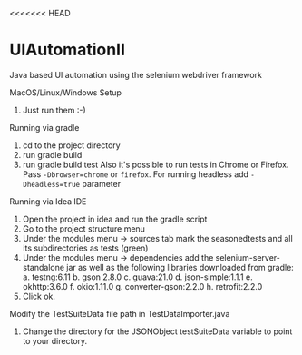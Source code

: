 <<<<<<< HEAD
# UIAutomationII
Java based UI automation using the selenium webdriver framework

MacOS/Linux/Windows Setup

1. Just run them :-)

Running via gradle

1. cd to the project directory
2. run gradle build
3. run gradle build test
Also it's possible to run tests in Chrome or Firefox. Pass `-Dbrowser=chrome` or `firefox`.
For running headless add `-Dheadless=true` parameter

Running via Idea IDE

1. Open the project in idea and run the gradle script
2. Go to the project structure menu
3. Under the modules menu -> sources tab mark the seasonedtests and all its subdirectories as tests (green)
4. Under the modules menu -> dependencies add the selenium-server-standalone jar as well as the following libraries downloaded from gradle:
  a. testng:6.11
  b. gson 2.8.0
  c. guava:21.0
  d. json-simple:1.1.1
  e. okhttp:3.6.0
  f. okio:1.11.0
  g. converter-gson:2.2.0
  h. retrofit:2.2.0
5. Click ok.

Modify the TestSuiteData file path in TestDataImporter.java

1. Change the directory for the JSONObject testSuiteData variable to point to your directory.
